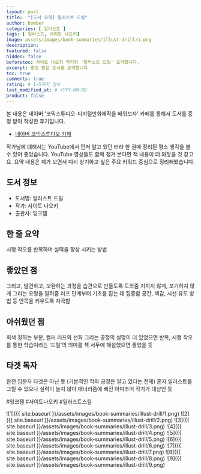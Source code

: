 ```yaml
---
layout: post
title:  "[도서 요약] 일러스트 드릴"
author: bomber
categories: [ 일러스트 ]
tags: [ 일러스트, 사이토 나오키]
image: assets/images/book-summaries/illust-drill/1.png
description: 
featured: false
hidden: false
beforetoc: 사이토 나오키 작가의 '일러스트 드릴' 요약합니다.
excerpt: 증정 받은 도서를 요약합니다.
toc: true
comments: true
rating: # 1~5까지 점수
last_modified_at: # YYYY-MM-DD
product: false
---
```


<div class="note">
    <p>본 내용은 네이버 '코믹스튜디오-디지털만화제작을 배워보자' 카페를 통해서 도서를 증정 받아 작성한 후기입니다.</p>
    <ul>
        <li><a href="https://cafe.naver.com/comicstudio" target="_blank">네이버 코믹스튜디오 카페</a></li>
    </ul>   
</div>

작가님에 대해서는 YouTube에서 먼저 알고 있던 터라 한 권에 정리된 평소 생각을 볼 수 있어 좋았습니다.
YouTube 영상들도 함께 챙겨 본다면 책 내용이 더 와닿을 것 같고요.
요약 내용은 제가 보면서 다시 상기하고 싶은 주요 키워드 중심으로 정리해봤습니다.

## 도서 정보
* 도서명: 일러스트 드릴
* 작가: 사이토 나오키
* 출판사: 잉크잼

## 한 줄 요약
시행 착오를 반복하며 실력을 향상 시키는 방법

## 좋았던 점
그리고, 발견하고, 보완하는 과정을 습관으로 만들도록 도와줌
지치지 않게, 포기하지 않게 그리는 요령을 알려줌
러프 단계부터 기초를 잡는 데 집중함
공간, 색감, 시선 유도 방법 등 안목을 키우도록 자극함

## 아쉬웠던 점
회색 칠하는 부분, 컬러 러프와 선화 그리는 공정의 설명이 더 있었으면
반복, 시행 착오를 통한 학습이라는 ‘드릴’의 의미를 책 서두에 해설했으면 좋았을 듯

## 타겟 독자
완전 입문자 타겟은 아닌 듯 (기본적인 작화 공정은 알고 있다는 전제)
혼자 일러스트를 그릴 수 있으나 실력이 늘지 않아 매너리즘에 빠진 아마추어 작가가 대상인 듯

#잉크잼 #사이토나오키 #일러스트스킬

![1]({{ site.baseurl }}/assets/images/book-summaries/illust-drill/1.png)
![2]({{ site.baseurl }}/assets/images/book-summaries/illust-drill/2.png)
![3]({{ site.baseurl }}/assets/images/book-summaries/illust-drill/3.png)
![4]({{ site.baseurl }}/assets/images/book-summaries/illust-drill/4.png)
![5]({{ site.baseurl }}/assets/images/book-summaries/illust-drill/5.png)
![6]({{ site.baseurl }}/assets/images/book-summaries/illust-drill/6.png)
![7]({{ site.baseurl }}/assets/images/book-summaries/illust-drill/7.png)
![8]({{ site.baseurl }}/assets/images/book-summaries/illust-drill/8.png)
![9]({{ site.baseurl }}/assets/images/book-summaries/illust-drill/9.png)

